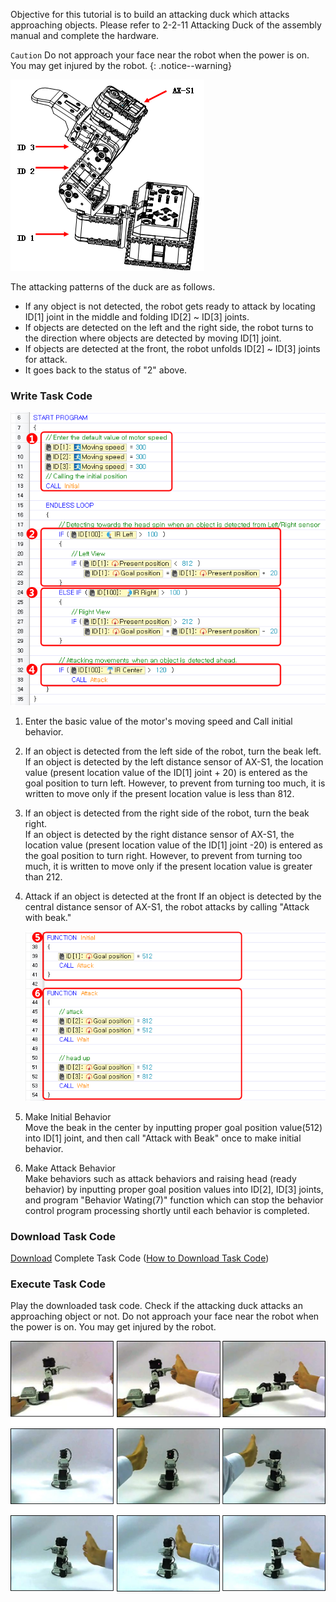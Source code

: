 Objective for this tutorial is to build an attacking duck which attacks approaching objects. Please refer to 2-2-11 Attacking Duck of the assembly manual and complete the hardware.

`Caution` Do not approach your face near the robot when the power is on. You may get injured by the robot.
{: .notice--warning}

![Attacking_Duck-1][img_025]

The attacking patterns of the duck are as follows.
- If any object is not detected, the robot gets ready to attack by locating ID[1] joint in the middle and folding ID[2] ~ ID[3] joints.
- If objects are detected on the left and the right side, the robot turns to the direction where objects are detected by moving ID[1] joint.
- If objects are detected at the front, the robot unfolds ID[2] ~ ID[3] joints for attack.
- It goes back to the status of "2" above.

### Write Task Code

![Attacking_Duck-2][img_026]

1. Enter the basic value of the motor's moving speed and Call initial behavior.

2. If an object is detected from the left side of the robot, turn the beak left.  
  If an object is detected by the left distance sensor of AX-S1, the location value (present location  value of the ID[1] joint + 20) is entered as the goal position to turn left.  However, to prevent from turning too much, it is written to move only if the present location value is less than 812.

3. If an object is detected from the right side of the robot, turn the beak right.  
  If an object is detected by the right distance sensor of AX-S1, the location value (present location value of the ID[1] joint -20) is entered as the goal position to turn right.  However, to prevent from turning too much, it is written to move only if the present location value is greater than 212.

4. Attack if an object is detected at the front
  If an object is detected by the central distance sensor of AX-S1, the robot attacks by calling "Attack with beak."

    ![Attacking_Duck-3][img_027]

5. Make Initial Behavior  
  Move the beak in the center by inputting proper goal position value(512) into ID[1] joint, and then call "Attack with Beak" once to make initial behavior.

6. Make Attack Behavior  
  Make behaviors such as attack behaviors and raising head (ready behavior) by inputting proper goal position values into ID[2], ID[3] joints, and program "Behavior Wating(7)" function which can stop the behavior control program processing shortly until each behavior is completed.

### Download Task Code

[Download][ex_11-2] Complete Task Code ([How to Download Task Code])

### Execute Task Code

Play the downloaded task code.
Check if the attacking duck attacks an approaching object or not.
Do not approach your face near the robot when the power is on. You may get injured by the robot.

![Attacking_Duck-4][img_028]

[How to Download Task Code]: #download-task-code
[ex_11-2]: http://support.robotis.com/en/baggage_files/bioloid/bio_cmp_attackingduck_en.tsk
[img_025]: /assets/images/edu/bioloid/bioloid_entry_tutorial_attackingduck_01.png
[img_026]: /assets/images/edu/bioloid/bioloid_entry_tutorial_attackingduck_02.png
[img_027]: /assets/images/edu/bioloid/bioloid_entry_tutorial_attackingduck_03.png
[img_028]: /assets/images/edu/bioloid/bioloid_entry_tutorial_attackingduck_04.png
